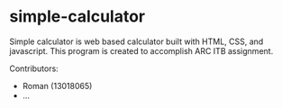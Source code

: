 # simple-calculator
Simple calculator is web based calculator built with HTML, CSS, and javascript. This program is created to accomplish ARC ITB assignment.

Contributors:
- Roman (13018065)
- ...
